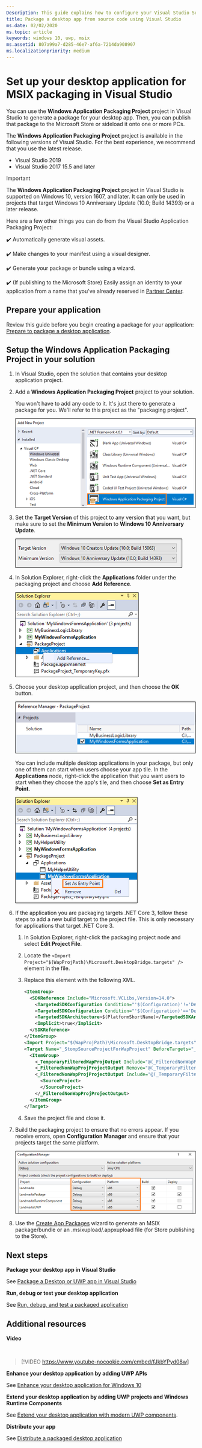 ```yaml
---
Description: This guide explains how to configure your Visual Studio Solution to edit, debug, and package desktop application.
title: Package a desktop app from source code using Visual Studio
ms.date: 02/02/2020
ms.topic: article
keywords: windows 10, uwp, msix
ms.assetid: 807a99a7-d285-46e7-af6a-7214da908907
ms.localizationpriority: medium
---
```


# Set up your desktop application for MSIX packaging in Visual Studio

You can use the **Windows Application Packaging Project** project in Visual Studio to generate a package for your desktop app. Then, you can publish that package to the Microsoft Store or sideload it onto one or more PCs.

The **Windows Application Packaging Project** project is available in the following versions of Visual Studio. For the best experience, we recommend that you use the latest release.

* Visual Studio 2019
* Visual Studio 2017 15.5 and later

> [!IMPORTANT]
> The **Windows Application Packaging Project** project in Visual Studio is supported on Windows 10, version 1607, and later. It can only be used in projects that target Windows 10 Anniversary Update (10.0; Build 14393) or a later release.

Here are a few other things you can do from the Visual Studio Application Packaging Project:

:heavy_check_mark: Automatically generate visual assets.

:heavy_check_mark: Make changes to your manifest using a visual designer.

:heavy_check_mark: Generate your package or bundle using a wizard.

:heavy_check_mark: (If publishing to the Microsoft Store) Easily assign an identity to your application from a name that you've already reserved in [Partner Center](https://partner.microsoft.com/dashboard).


## Prepare your application

Review this guide before you begin creating a package for your application: [Prepare to package a desktop application](desktop-to-uwp-prepare.md).

<a id="new-packaging-project"/>

## Setup the Windows Application Packaging Project in your solution

1. In Visual Studio, open the solution that contains your desktop application project.

2. Add a **Windows Application Packaging Project** project to your solution.

   You won't have to add any code to it. It's just there to generate a package for you. We'll refer to this project as the "packaging project".

   ![Packaging project](images/packaging-project.png)

3. Set the **Target Version** of this project to any version that you want, but make sure to set the **Minimum Version** to **Windows 10 Anniversary Update**.

   ![Packaging version selector dialog box](images/packaging-version.png)

4. In Solution Explorer, right-click the **Applications** folder under the packaging project and choose **Add Reference**.

   ![Add Project Reference](images/add-project-reference.png)

5. Choose your desktop application project, and then choose the **OK** button.

   ![Desktop project](images/reference-project.png)

   You can include multiple desktop applications in your package, but only one of them can start when users choose your app tile. In the **Applications** node, right-click the application that you want users to start when they choose the app's tile, and then choose **Set as Entry Point**.

   ![Set entry point](images/entry-point-set.png)

6. If the application you are packaging targets .NET Core 3, follow these steps to add a new build target to the project file. This is only necessary for applications that target .NET Core 3.  

    1. In Solution Explorer, right-click the packaging project node and select **Edit Project File**.

    2. Locate the `<Import Project="$(WapProjPath)\Microsoft.DesktopBridge.targets" />` element in the file.

    3. Replace this element with the following XML.

        ``` xml
        <ItemGroup>
          <SDKReference Include="Microsoft.VCLibs,Version=14.0">
            <TargetedSDKConfiguration Condition="'$(Configuration)'!='Debug'">Retail</TargetedSDKConfiguration>
            <TargetedSDKConfiguration Condition="'$(Configuration)'=='Debug'">Debug</TargetedSDKConfiguration>
            <TargetedSDKArchitecture>$(PlatformShortName)</TargetedSDKArchitecture>
            <Implicit>true</Implicit>
          </SDKReference>
        </ItemGroup>
        <Import Project="$(WapProjPath)\Microsoft.DesktopBridge.targets" />
        <Target Name="_StompSourceProjectForWapProject" BeforeTargets="_ConvertItems">
          <ItemGroup>
            <_TemporaryFilteredWapProjOutput Include="@(_FilteredNonWapProjProjectOutput)" />
            <_FilteredNonWapProjProjectOutput Remove="@(_TemporaryFilteredWapProjOutput)" />
            <_FilteredNonWapProjProjectOutput Include="@(_TemporaryFilteredWapProjOutput)">
              <SourceProject>
              </SourceProject>
            </_FilteredNonWapProjProjectOutput>
          </ItemGroup>
        </Target>
        ```

    4. Save the project file and close it.

7. Build the packaging project to ensure that no errors appear. If you receive errors, open **Configuration Manager** and ensure that your projects target the same platform.

   ![Config manager](images/config-manager.png)

8. Use the [Create App Packages](../package/packaging-uwp-apps.md) wizard to generate an MSIX package/bundle or an .msixupload/.appxupload file (for Store publishing to the Store).


## Next steps

**Package your desktop app in Visual Studio**

See [Package a Desktop or UWP app in Visual Studio](../package/packaging-uwp-apps.md)

**Run, debug or test your desktop application**

See [Run, debug, and test a packaged application](desktop-to-uwp-debug.md)

## Additional resources

**Video**

&nbsp;
> [!VIDEO https://www.youtube-nocookie.com/embed/fJkbYPyd08w]

**Enhance your desktop application by adding UWP APIs**

See [Enhance your desktop application for Windows 10](https://docs.microsoft.com/windows/apps/desktop/modernize/desktop-to-uwp-enhance)

**Extend your desktop application by adding UWP projects and Windows Runtime Components**

See [Extend your desktop application with modern UWP components](https://docs.microsoft.com/windows/apps/desktop/modernize/desktop-to-uwp-extend).

**Distribute your app**

See [Distribute a packaged desktop application](https://docs.microsoft.com/windows/apps/desktop/modernize/desktop-to-uwp-distribute)
